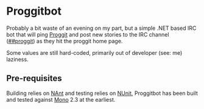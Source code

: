 Proggitbot
==========

Probably a bit waste of an evening on my part, but a simple .NET 
based IRC bot that will ping [Proggit](http://reddit.com/r/programming)
and post new stories to the IRC channel ([##proggit](irc://irc.freenode.net/##proggit))
as they hit the proggit home page.

Some values are still hard-coded, primarily out of developer (see: me) laziness.


Pre-requisites
---------------
Building relies on [NAnt](http://nant.sf.net) and testing relies on 
[NUnit](http://nunit.org), Proggitbot has been built and tested against 
[Mono](http://www.mono-project.org) 2.3 at the earliest.
